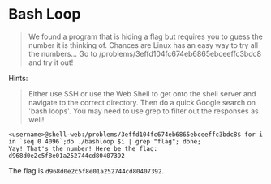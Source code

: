 # Bash Loop

> We found a program that is hiding a flag but requires you to guess the number it is thinking of. Chances are Linux has an easy way to try all the numbers... Go to /problems/3effd104fc674eb6865ebceeffc3bdc8 and try it out!

Hints:

> Either use SSH or use the Web Shell to get onto the shell server and navigate to the correct directory. Then do a quick Google search on 'bash loops'. You may need to use grep to filter out the responses as well!

```
<username>@shell-web:/problems/3effd104fc674eb6865ebceeffc3bdc8$ for i in `seq 0 4096`;do ./bashloop $i | grep "flag"; done;
Yay! That's the number! Here be the flag: d968d0e2c5f8e01a252744cd80407392
```

The flag is `d968d0e2c5f8e01a252744cd80407392`.